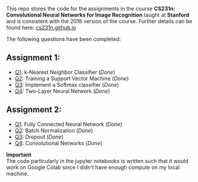 This repo stores the code for the assignments in the course **CS231n: Convolutional Neural Networks for Image Recognition** taught at **Stanford** and is consistent with the 2018 version of the course. Further details can be found here: [cs231n.github.io](https://cs231n.github.io)  
  
The following questions have been completed:  
## Assignment 1:  
* [Q1](https://github.com/piyushrj/deep_learn/blob/master/assignment1/knn.ipynb): k-Nearest Neighbor Classifier (*Done*)  
* [Q2](https://github.com/piyushrj/deep_learn/blob/master/assignment1/svm.ipynb): Training a Support Vector Machine (*Done*)  
* [Q3](https://github.com/piyushrj/deep_learn/blob/master/assignment1/softmax.ipynb): Implement a Softmax classifier (*Done*)  
* [Q4](https://github.com/piyushrj/deep_learn/blob/master/assignment1/two_layer_net.ipynb): Two-Layer Neural Network (*Done*)  
  
## Assignment 2:
* [Q1](https://github.com/piyushrj/deep_learn/blob/master/assignment2_v2/FullyConnectedNets.ipynb): Fully Connected Neural Network (*Done*)  
* [Q2](https://github.com/piyushrj/deep_learn/blob/master/assignment2_v2/BatchNormalization.ipynb): Batch Normalization (*Done*)  
* [Q3](https://github.com/piyushrj/deep_learn/blob/master/assignment2_v2/Dropout.ipynb): Dropout (*Done*)  
* [Q4](https://github.com/piyushrj/deep_learn/blob/master/assignment2_v2/ConvolutionalNetworks.ipynb): Convolutional Networks (*Done*)   
  
  
**Important**  
The code particularly in the jupyter notebooks is written such that it would work on Google Colab since I didn't have enough compute on my local machine.  